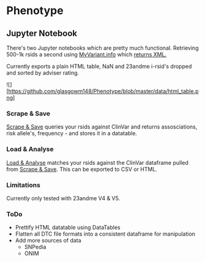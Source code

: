 # Phenotype

## Jupyter Notebook

There's two Jupyter notebooks which are pretty much functional. Retrieving 500-1k rsids a second using [MyVariant.info](https://myvariant.info/) which [returns XML.](http://myvariant.info/v1/variant/rs9264942)

Currently exports a plain HTML table, NaN and 23andme i-rsid's dropped and sorted by adviser rating.

![][https://github.com/glasgowm148/Phenotype/blob/master/data/html_table.png]

### Scrape & Save

[Scrape & Save](https://github.com/glasgowm148/Phenotype/blob/master/DNA%20Pandas/Scrape_and_Save.ipynb) queries your rsids against ClinVar and returns assosciations, risk allele's, frequency - and stores it in a datatable. 

### Load & Analyse

[Load & Analyse](https://github.com/glasgowm148/Phenotype/blob/master/DNA%20Pandas/Load_and_Analyse%20.ipynb) matches your rsids against the ClinVar dataframe pulled from [Scrape & Save](https://github.com/glasgowm148/Phenotype/blob/master/DNA%20Pandas/Scrape_and_Save.ipynb). This can be exported to CSV or HTML.

### Limitations

Currently only tested with 23andme V4 & V5. 


### ToDo 

* Prettify HTML datatable using DataTables
* Flatten all DTC file formats into a consistent dataframe for manipulation
* Add more sources of data
  * SNPedia
  * ONIM
